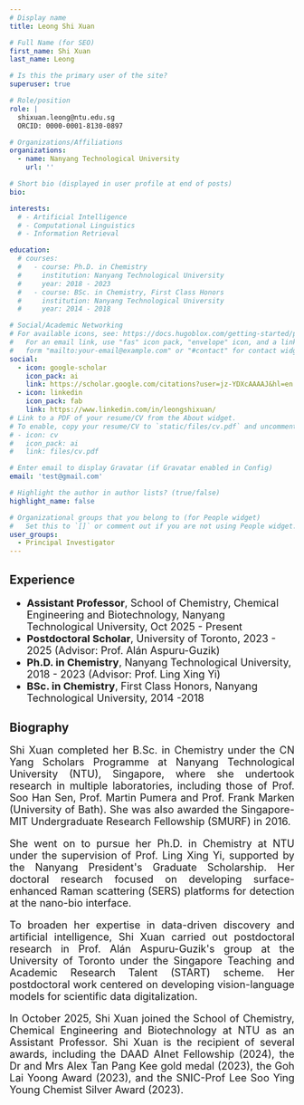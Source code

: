 ```yaml
---
# Display name
title: Leong Shi Xuan

# Full Name (for SEO)
first_name: Shi Xuan
last_name: Leong

# Is this the primary user of the site?
superuser: true

# Role/position
role: |
  shixuan.leong@ntu.edu.sg  
  ORCID: 0000-0001-8130-0897

# Organizations/Affiliations
organizations:
  - name: Nanyang Technological University
    url: ''

# Short bio (displayed in user profile at end of posts)
bio: 

interests:
  # - Artificial Intelligence
  # - Computational Linguistics
  # - Information Retrieval

education:
  # courses:
  #   - course: Ph.D. in Chemistry
  #     institution: Nanyang Technological University
  #     year: 2018 - 2023
  #   - course: BSc. in Chemistry, First Class Honors
  #     institution: Nanyang Technological University
  #     year: 2014 - 2018

# Social/Academic Networking
# For available icons, see: https://docs.hugoblox.com/getting-started/page-builder/#icons
#   For an email link, use "fas" icon pack, "envelope" icon, and a link in the
#   form "mailto:your-email@example.com" or "#contact" for contact widget.
social:
  - icon: google-scholar
    icon_pack: ai
    link: https://scholar.google.com/citations?user=jz-YDXcAAAAJ&hl=en
  - icon: linkedin
    icon_pack: fab
    link: https://www.linkedin.com/in/leongshixuan/
# Link to a PDF of your resume/CV from the About widget.
# To enable, copy your resume/CV to `static/files/cv.pdf` and uncomment the lines below.
# - icon: cv
#   icon_pack: ai
#   link: files/cv.pdf

# Enter email to display Gravatar (if Gravatar enabled in Config)
email: 'test@gmail.com'

# Highlight the author in author lists? (true/false)
highlight_name: false

# Organizational groups that you belong to (for People widget)
#   Set this to `[]` or comment out if you are not using People widget.
user_groups:
  - Principal Investigator
---
```


## Experience

<div style="font-size: 18px;">

- **Assistant Professor**, School of Chemistry, Chemical Engineering and Biotechnology, Nanyang Technological University, Oct 2025 - Present
- **Postdoctoral Scholar**, University of Toronto, 2023 - 2025 (Advisor: Prof. Alán Aspuru-Guzik)
- **Ph.D. in Chemistry**, Nanyang Technological University, 2018 - 2023 (Advisor: Prof. Ling Xing Yi)
- **BSc. in Chemistry**, First Class Honors, Nanyang Technological University, 2014 -2018

</div>

## Biography

<div style="text-align: justify; font-size: 18px;">
Shi Xuan completed her B.Sc. in Chemistry under the CN Yang Scholars Programme at Nanyang Technological University (NTU), Singapore, where she undertook research in multiple laboratories, including those of Prof. Soo Han Sen, Prof. Martin Pumera and Prof. Frank Marken (University of Bath). She was also awarded the Singapore-MIT Undergraduate Research Fellowship (SMURF) in 2016.

She went on to pursue her Ph.D. in Chemistry at NTU under the supervision of Prof. Ling Xing Yi, supported by the Nanyang President's Graduate Scholarship. Her doctoral research focused on developing surface-enhanced Raman scattering (SERS) platforms for detection at the nano-bio interface.

To broaden her expertise in data-driven discovery and artificial intelligence, Shi Xuan carried out postdoctoral research in Prof. Alán Aspuru-Guzik's group at the University of Toronto under the Singapore Teaching and Academic Research Talent (START) scheme. Her postdoctoral work centered on developing vision-language models for scientific data digitalization. 

In October 2025, Shi Xuan joined the School of Chemistry, Chemical Engineering and Biotechnology at NTU as an Assistant Professor. Shi Xuan is the recipient of several awards, including the DAAD AInet Fellowship (2024), the Dr and Mrs Alex Tan Pang Kee gold medal (2023), the Goh Lai Yoong Award (2023), and the SNIC-Prof Lee Soo Ying Young Chemist Silver Award (2023).
</div> 
